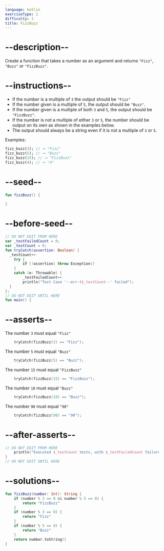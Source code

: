 ```yaml
---
language: kotlin
exerciseType: 1
difficulty: 1
title: FizzBuzz
---
```


# --description--

Create a function that takes a number as an argument and returns `"Fizz"`, `"Buzz"` or `"FizzBuzz"`.

# --instructions--

- If the number is a multiple of `3` the output should be `"Fizz"`
- If the number given is a multiple of `5`, the output should be `"Buzz"`.
- If the number given is a multiple of both `3` and `5`, the output should be `"FizzBuzz"`.
- If the number is not a multiple of either `3` or `5`, the number should be output on its own as shown in the examples below.
- The output should always be a string even if it is not a multiple of `3` or `5`.

Examples:
```dart
fizz_buzz(3); // ➞ "Fizz"
fizz_buzz(5); // ➞ "Buzz"
fizz_buzz(15); // ➞ "FizzBuzz"
fizz_buzz(4); // ➞ "4"
```

# --seed--

```kotlin
fun fizzBuzz() {
    
}
```

# --before-seed--

```kotlin
// DO NOT EDIT FROM HERE
var _testFailedCount = 0;
var _testCount = 0;
fun tryCatch(assertion: Boolean) {
  _testCount++
    try { 
        if (!assertion) throw Exception()
    }
    catch (e: Throwable) {
        _testFailedCount++
        println("Test Case '--err-t$_testCount--' failed");
  }
};
// DO NOT EDIT UNTIL HERE
fun main() {
```

# --asserts--

The number `3` must equal `"Fizz"`

```kotlin
    tryCatch(fizzBuzz(3) == "Fizz");
```

The number `5` must equal `"Buzz"`

```kotlin
    tryCatch(fizzBuzz(5) == "Buzz");
```

The number `15` must equal `"FizzBuzz"`

```kotlin
    tryCatch(fizzBuzz(15) == "FizzBuzz");
```

The number `10` must equal `"Buzz"`

```kotlin
    tryCatch(fizzBuzz(10) == "Buzz");
```

The number `98` must equal `"98"`

```kotlin
    tryCatch(fizzBuzz(98) == "98");
```

# --after-asserts--

```kotlin
// DO NOT EDIT FROM HERE 
    println("Executed $_testCount tests, with $_testFailedCount failures");
}
// DO NOT EDIT UNTIL HERE
```

# --solutions--

```kotlin
fun fizzBuzz(number: Int): String {
    if (number % 3 == 0 && number % 5 == 0) {
        return "FizzBuzz"
    }
    if (number % 3 == 0) {
        return "Fizz"
    }
    if (number % 5 == 0) {
        return "Buzz"
    }
    return number.toString()
}
```
